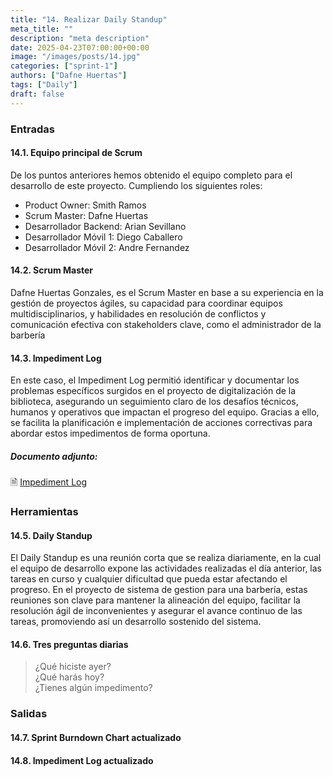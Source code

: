 ```yaml
---
title: "14. Realizar Daily Standup"
meta_title: ""
description: "meta description"
date: 2025-04-23T07:00:00+00:00
image: "/images/posts/14.jpg"
categories: ["sprint-1"]
authors: ["Dafne Huertas"]
tags: ["Daily"]
draft: false
---
```

### Entradas

#### 14.1. Equipo principal de Scrum
De los puntos anteriores hemos obtenido el equipo completo para el desarrollo de este proyecto. Cumpliendo los siguientes roles:

- Product Owner: Smith Ramos
- Scrum Master: Dafne Huertas
- Desarrollador Backend: Arian Sevillano
- Desarrollador Móvil 1: Diego Caballero
- Desarrollador Móvil 2: Andre Fernandez

#### 14.2. Scrum Master
Dafne Huertas Gonzales, es el Scrum Master en base a su experiencia en la gestión de proyectos ágiles, su capacidad para coordinar equipos multidisciplinarios, y habilidades en resolución de conflictos y comunicación efectiva con stakeholders clave, como el administrador de la barbería

#### 14.3. Impediment Log
En este caso, el Impediment Log permitió identificar y documentar los problemas específicos surgidos en el proyecto de digitalización de la biblioteca, asegurando un seguimiento claro de los desafíos técnicos, humanos y operativos que impactan el progreso del equipo. Gracias a ello, se facilita la planificación e implementación de acciones correctivas para abordar estos impedimentos de forma oportuna.

##### **Documento adjunto:**
 🗎 [Impediment Log](https://docs.google.com/document/d/1NGY7rBVbBYJsBGKTrMk5p1wSgBs73J6kPsenyy54Ayg/edit?usp=sharing)
### Herramientas

#### 14.5. Daily Standup
El Daily Standup es una reunión corta que se realiza diariamente, en la cual el equipo de desarrollo expone las actividades realizadas el día anterior, las tareas en curso y cualquier dificultad que pueda estar afectando el progreso. En el proyecto de sistema de gestion para una barbería, estas reuniones son clave para mantener la alineación del equipo, facilitar la resolución ágil de inconvenientes y asegurar el avance continuo de las tareas, promoviendo así un desarrollo sostenido del sistema.

#### 14.6. Tres preguntas diarias

> ¿Qué hiciste ayer?  
> ¿Qué harás hoy?  
> ¿Tienes algún impedimento?

### Salidas

#### 14.7. Sprint Burndown Chart actualizado

#### 14.8. Impediment Log actualizado
